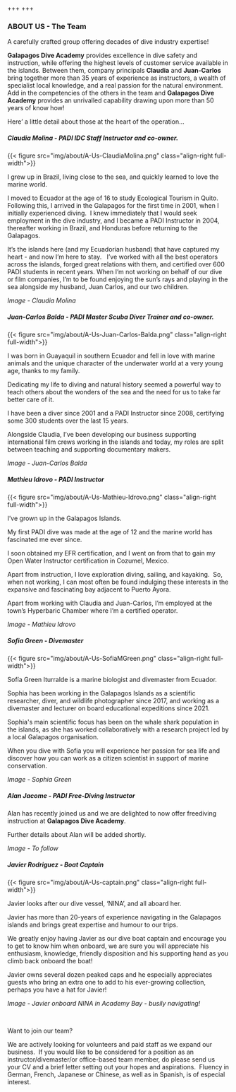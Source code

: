 +++
+++

### ABOUT US - The Team

<span class="strapline">A carefully crafted group offering decades of dive industry expertise! </span>


**Galapagos Dive Academy** provides excellence in dive safety and instruction, while offering the highest levels of customer service available in the islands.  Between them, company principals **Claudia** and **Juan-Carlos** bring together more than 35 years of experience as instructors, a wealth of specialist local knowledge, and a real passion for the natural environment. Add in the competencies of the others in the team and **Galapagos Dive Academy** provides an unrivalled capability drawing upon more than 50 years of know how!

Here’ a little detail about those at the heart of the operation...
 
##### Claudia Molina - PADI IDC Staff Instructor and co-owner.

{{< figure src="img/about/A-Us-ClaudiaMolina.png" class="align-right full-width">}}

I grew up in Brazil, living close to the sea, and quickly learned to love the marine world.  

I moved to Ecuador at the age of 16 to study Ecological Tourism in Quito.  Following this, I arrived in the Galapagos for the first time in 2001, when I initially experienced diving.  I knew immediately that I would seek employment in the dive industry, and I became a PADI Instructor in 2004, thereafter working in Brazil, and Honduras before returning to the Galapagos.  

It’s the islands here (and my Ecuadorian husband) that have captured my heart - and now I’m here to stay.
 
I’ve worked with all the best operators across the islands, forged great relations with them, and certified over 600 PADI students in recent years. When I’m not working on behalf of our dive or film companies, I’m to be found enjoying the sun’s rays and playing in the sea alongside my husband, Juan Carlos, and our two children.

*Image - Claudia Molina*

<div class="grey-bar"></div>

##### Juan-Carlos Balda - PADI Master Scuba Diver Trainer and co-owner.

{{< figure src="img/about/A-Us-Juan-Carlos-Balda.png" class="align-right full-width">}}

I was born in Guayaquil in southern Ecuador and fell in love with marine animals and the unique character of the underwater world at a very young age, thanks to my family.  

Dedicating my life to diving and natural history seemed a powerful way to teach others about the wonders of the sea and the need for us to take far better care of it.   

I have been a diver since 2001 and a PADI Instructor since 2008, certifying some 300 students over the last 15 years.  

Alongside Claudia, I’ve been developing our business supporting international film crews working in the islands and today, my roles are split between teaching and supporting documentary makers.

*Image - Juan-Carlos Balda*

<div class="grey-bar"></div>

##### Mathieu Idrovo - PADI Instructor 

{{< figure src="img/about/A-Us-Mathieu-Idrovo.png" class="align-right full-width">}}

I’ve grown up in the Galapagos Islands. 

My first PADI dive was made at the age of 12 and the marine world has fascinated me ever since.  

I soon obtained my EFR certification, and I went on from that to gain my Open Water Instructor certification in Cozumel, Mexico.

Apart from instruction, I love exploration diving, sailing, and kayaking.  So, when not working, I can most often be found indulging these interests in the expansive and fascinating bay adjacent to Puerto Ayora.

Apart from working with Claudia and Juan-Carlos, I’m employed at the town’s Hyperbaric Chamber where I’m a certified operator.

*Image - Mathieu Idrovo*

<div class="grey-bar"></div>

##### Sofia Green - Divemaster

{{< figure src="img/about/A-Us-SofiaMGreen.png" class="align-right full-width">}}

Sofía Green Iturralde is a marine biologist and divemaster from Ecuador. 

Sophia has been working in the Galapagos Islands as a scientific researcher, diver, and wildlife photographer since 2017, and working as a divemaster and lecturer on board educational expeditions since 2021. 

Sophia's main scientific focus has been on the whale shark population in the islands, as she has worked collaboratively with a research project led by a local Galapagos organisation. 

When you dive with Sofia you will experience her passion for sea life and discover how you can work as a citizen scientist in support of marine conservation. 

*Image - Sophia Green*

<div class="grey-bar"></div>

##### Alan Jacome - PADI Free-Diving Instructor

Alan has recently joined us and we are delighted to now offer freediving instruction at **Galapagos Dive Academy**.  

Further details about Alan will be added shortly.

*Image - To follow*

<div class="grey-bar"></div>

##### Javier Rodriguez - Boat Captain

{{< figure src="img/about/A-Us-captain.png" class="align-right full-width">}}

Javier looks after our dive vessel, ‘NINA’, and all aboard her.  

Javier has more than 20-years of experience navigating in the Galapagos islands and brings great expertise and humour to our trips.  

We greatly enjoy having Javier as our dive boat captain and encourage you to get to know him when onboard, we are sure you will appreciate his enthusiasm, knowledge, friendly disposition and his supporting hand as you climb back onboard the boat!

Javier owns several dozen peaked caps and he especially appreciates guests who bring an extra one to add to his ever-growing collection, perhaps you have a hat for Javier! 

*Image - Javier onboard NINA in Academy Bay - busily navigating!*

<br>

<div class="grey-bar"></div>

<span class="strapline">Want to join our team? </span>

We are actively looking for volunteers and paid staff as we expand our business.  If you would like to be considered for a position as an instructor/divemaster/or office-based team member, do please send us your CV and a brief letter setting out your hopes and aspirations.  Fluency in German, French, Japanese or Chinese, as well as in Spanish, is of especial interest.
